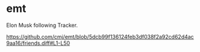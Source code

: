 # emt
Elon Musk following Tracker.

https://github.com/cmj/emt/blob/5dcb99f136124feb3df038f2a92cd62d4ac9aa16/friends.diff#L1-L50
